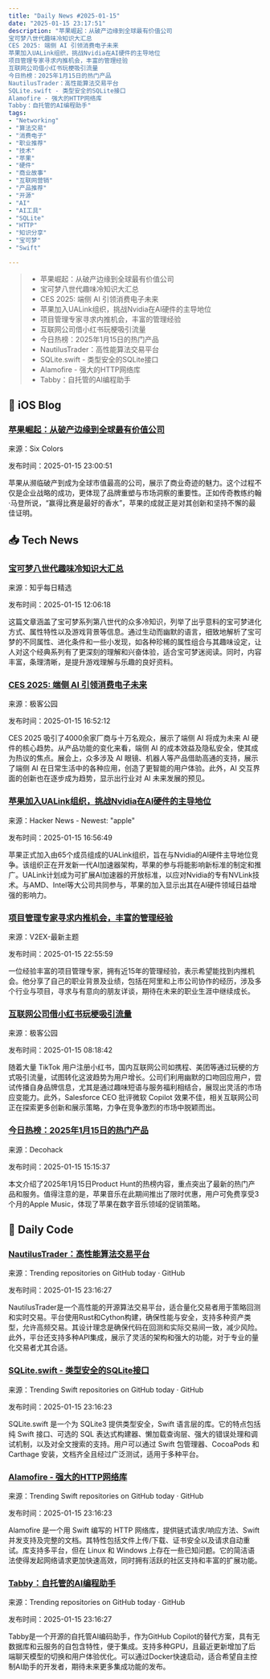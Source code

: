 ```yaml
---
title: "Daily News #2025-01-15"
date: "2025-01-15 23:17:51"
description: "苹果崛起：从破产边缘到全球最有价值公司
宝可梦八世代趣味冷知识大汇总
CES 2025: 端侧 AI 引领消费电子未来
苹果加入UALink组织，挑战Nvidia在AI硬件的主导地位
项目管理专家寻求内推机会，丰富的管理经验
互联网公司借小红书玩梗吸引流量
今日热榜：2025年1月15日的热门产品
NautilusTrader：高性能算法交易平台
SQLite.swift - 类型安全的SQLite接口
Alamofire - 强大的HTTP网络库
Tabby：自托管的AI编程助手"
tags: 
- "Networking"
- "算法交易"
- "消费电子"
- "职业推荐"
- "技术"
- "苹果"
- "硬件"
- "商业故事"
- "互联网营销"
- "产品推荐"
- "开源"
- "AI"
- "AI工具"
- "SQLite"
- "HTTP"
- "知识分享"
- "宝可梦"
- "Swift"

---
```


> - 苹果崛起：从破产边缘到全球最有价值公司
> - 宝可梦八世代趣味冷知识大汇总
> - CES 2025: 端侧 AI 引领消费电子未来
> - 苹果加入UALink组织，挑战Nvidia在AI硬件的主导地位
> - 项目管理专家寻求内推机会，丰富的管理经验
> - 互联网公司借小红书玩梗吸引流量
> - 今日热榜：2025年1月15日的热门产品
> - NautilusTrader：高性能算法交易平台
> - SQLite.swift - 类型安全的SQLite接口
> - Alamofire - 强大的HTTP网络库
> - Tabby：自托管的AI编程助手

## 🍎 iOS Blog

### [苹果崛起：从破产边缘到全球最有价值公司](https://www.macworld.com/article/2577072)

来源：Six Colors

发布时间：2025-01-15 23:00:51

苹果从濒临破产到成为全球市值最高的公司，展示了商业奇迹的魅力。这个过程不仅是企业战略的成功，更体现了品牌重塑与市场洞察的重要性。正如传奇教练约翰·马登所说，“赢得比赛是最好的香水”，苹果的成就正是对其创新和坚持不懈的最佳证明。

## 📥 Tech News

### [宝可梦八世代趣味冷知识大汇总](http://www.zhihu.com/question/38535302/answer/77262295?utm_campaign=rss&utm_medium=rss&utm_source=rss&utm_content=title)

来源：知乎每日精选

发布时间：2025-01-15 12:06:18

这篇文章涵盖了宝可梦系列第八世代的众多冷知识，列举了出乎意料的宝可梦进化方式、属性特性以及游戏背景等信息。通过生动而幽默的语言，细致地解析了宝可梦的不同属性、进化条件和一些小发现，如各种珍稀的属性组合与其趣味设定，让人对这个经典系列有了更深刻的理解和兴奋体验，适合宝可梦迷阅读。同时，内容丰富，条理清晰，是提升游戏理解与乐趣的良好资料。

### [CES 2025: 端侧 AI 引领消费电子未来](http://www.geekpark.net/news/345323)

来源：极客公园

发布时间：2025-01-15 16:52:12

CES 2025 吸引了4000余家厂商与十万名观众，展示了端侧 AI 将成为未来 AI 硬件的核心趋势。从产品功能的变化来看，端侧 AI 的成本效益及隐私安全，使其成为热议的焦点。展会上，众多涉及 AI 眼镜、机器人等产品借助高通的支持，展示了端侧 AI 在日常生活中的各种应用，创造了更智能的用户体验。此外，AI 交互界面的创新也在逐步成为趋势，显示出行业对 AI 未来发展的预见。

### [苹果加入UALink组织，挑战Nvidia在AI硬件的主导地位](https://9to5mac.com/2025/01/14/apple-joins-ualink-group-tasked-with-taking-on-nvidias-ai-hardware-dominance/)

来源：Hacker News - Newest: "apple"

发布时间：2025-01-15 16:56:49

苹果正式加入由65个成员组成的UALink组织，旨在与Nvidia的AI硬件主导地位竞争。该组织正在开发新一代AI加速器架构，苹果的参与将能影响新标准的制定和推广。UALink计划成为可扩展AI加速器的开放标准，以应对Nvidia的专有NVLink技术。与AMD、Intel等大公司共同参与，苹果的加入显示出其在AI硬件领域日益增强的影响力。

### [项目管理专家寻求内推机会，丰富的管理经验](https://www.v2ex.com/t/1105387)

来源：V2EX-最新主题

发布时间：2025-01-15 22:55:59

一位经验丰富的项目管理专家，拥有近15年的管理经验，表示希望能找到内推机会。他分享了自己的职业背景及业绩，包括在阿里和上市公司协作的经历，涉及多个行业与项目，寻求与有意向的朋友详谈，期待在未来的职业生涯中继续成长。

### [互联网公司借小红书玩梗吸引流量](http://www.geekpark.net/news/345293)

来源：极客公园

发布时间：2025-01-15 08:18:42

随着大量 TikTok 用户注册小红书，国内互联网公司如携程、美团等通过玩梗的方式吸引流量，试图转化这波趋势为用户增长。公司们利用幽默的口吻回应用户，尝试传播自身品牌信息，尤其是通过趣味短语与服务福利相结合，展现出灵活的市场应变能力。此外，Salesforce CEO 批评微软 Copilot 效果不佳，相关互联网公司正在探索更多创新和展示策略，力争在竞争激烈的市场中脱颖而出。

### [今日热榜：2025年1月15日的热门产品](https://decohack.com/producthunt-daily-2025-01-15/)

来源：Decohack

发布时间：2025-01-15 15:15:37

本文介绍了2025年1月15日Product Hunt的热榜内容，重点突出了最新的热门产品和服务。值得注意的是，苹果音乐在此期间推出了限时优惠，用户可免费享受3个月的Apple Music，体现了苹果在数字音乐领域的促销策略。

## 💾 Daily Code

### [NautilusTrader：高性能算法交易平台](https://github.com/nautechsystems/nautilus_trader)

来源：Trending repositories on GitHub today · GitHub

发布时间：2025-01-15 23:16:27

NautilusTrader是一个高性能的开源算法交易平台，适合量化交易者用于策略回测和实时交易。平台使用Rust和Cython构建，确保性能与安全，支持多种资产类型，允许高频交易。其设计理念是确保代码在回测和实际交易间一致，减少风险。此外，平台还支持多种API集成，展示了灵活的架构和强大的功能，对于专业的量化交易者尤其合适。

### [SQLite.swift - 类型安全的SQLite接口](https://github.com/stephencelis/SQLite.swift)

来源：Trending Swift repositories on GitHub today · GitHub

发布时间：2025-01-15 23:16:23

SQLite.swift 是一个为 SQLite3 提供类型安全，Swift 语言层的库。它的特点包括纯 Swift 接口、可选的 SQL 表达式构建器、懒加载查询层、强大的错误处理和调试机制，以及对全文搜索的支持。用户可以通过 Swift 包管理器、CocoaPods 和 Carthage 安装，文档齐全且经过广泛测试，适用于多种平台。

### [Alamofire - 强大的HTTP网络库](https://github.com/Alamofire/Alamofire)

来源：Trending Swift repositories on GitHub today · GitHub

发布时间：2025-01-15 23:16:23

Alamofire 是一个用 Swift 编写的 HTTP 网络库，提供链式请求/响应方法、Swift并发支持及完整的文档。其特性包括文件上传/下载、证书安全以及请求自动重试。库支持多平台，但在 Linux 和 Windows 上存在一些已知问题。它的简洁语法使得发起网络请求更加快速高效，同时拥有活跃的社区支持和丰富的扩展功能。

### [Tabby：自托管的AI编程助手](https://github.com/TabbyML/tabby)

来源：Trending repositories on GitHub today · GitHub

发布时间：2025-01-15 23:16:27

Tabby是一个开源的自托管AI编码助手，作为GitHub Copilot的替代方案，具有无数据库和云服务的自包含特性，便于集成。支持多种GPU，且最近更新增加了后端聊天模型的切换和用户体验优化。可以通过Docker快速启动，适合希望自主控制AI助手的开发者，期待未来更多集成功能的发布。
